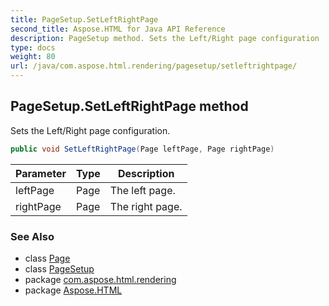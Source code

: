 ```yaml
---
title: PageSetup.SetLeftRightPage
second_title: Aspose.HTML for Java API Reference
description: PageSetup method. Sets the Left/Right page configuration
type: docs
weight: 80
url: /java/com.aspose.html.rendering/pagesetup/setleftrightpage/
---
```

## PageSetup.SetLeftRightPage method

Sets the Left/Right page configuration.

```java
public void SetLeftRightPage(Page leftPage, Page rightPage)
```

| Parameter | Type | Description |
| --- | --- | --- |
| leftPage | Page | The left page. |
| rightPage | Page | The right page. |

### See Also

* class [Page](../../../com.aspose.html.drawing/page/)
* class [PageSetup](../)
* package [com.aspose.html.rendering](../../pagesetup/)
* package [Aspose.HTML](../../../)
